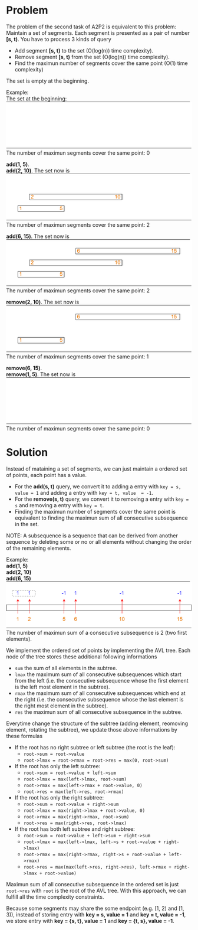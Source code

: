 # Problem
The problem of the second task of A2P2 is equivalent to this problem:  
Maintain a set of segments. Each segment is presented as a pair of number **[s, t)**. You have to process 3 kinds of query
- Add segment **[s, t)** to the set (O(log(n)) time complexity).
- Remove segment **[s, t)** from the set (O(log(n)) time complexity).
- Find the maximun number of segments cover the same point (O(1) time complexity)

The set is empty at the beginning.
  
Example:  
The set at the beginning:  
![alt text](./seg1.png)  
The number of maximun segments cover the same point: 0

**add(1, 5)**.  
**add(2, 10)**. The set now is  
![alt text](./seg2.png)  
The number of maximun segments cover the same point: 2

**add(6, 15)**. The set now is  
![alt text](./seg3.png)  
The number of maximun segments cover the same point: 2

**remove(2, 10)**. The set now is  
![alt text](./seg4.png)  
The number of maximun segments cover the same point: 1

**remove(6, 15)**.  
**remove(1, 5)**. The set now is  
![alt text](./seg1.png)  
The number of maximun segments cover the same point: 0


# Solution
Instead of mataining a set of segments, we can just maintain a ordered set of points, each point has a value.   
- For the **add(s, t)** query, we convert it to adding a entry with ```key = s, value = 1``` and adding a entry with ```key = t, value  = -1```.
- For the **remove(s, t)** query, we convert it to removing a entry with ```key = s``` and removing a entry with ```key = t```.
- Finding the maximun number of segments cover the same point is equivalent to finding the maximun sum of all consecutive subsequence in the set.

NOTE: A subsequence is a sequence that can be derived from another sequence by deleting some or no or all elements without changing the order of the remaining elements.

Example:  
**add(1, 5)**  
**add(2, 10)**  
**add(6, 15)**  
![alt text](./seg5.png)  
The number of maximun sum of a consecutive subsequence is 2 (two first elements).

We implement the ordered set of points by implementing the AVL tree. Each node of the tree stores these additional following informations
- ```sum``` the sum of all elements in the subtree.
- ```lmax``` the maximum sum of all consecutive subsequences which start from the left (i.e. the consecutive subsequence whose the first element is the left most element in the subtree).
- ```rmax``` the maximum sum of all consecutive subsequences which end at the right (i.e. the consecutive subsequence whose the last element is the right most element in the subtree).
- ```res``` the maximun sum of all consecutive subsequence in the subtree.

Everytime change the structure of the subtree (adding element, reomoving element, rotating the subtree), we update those above informations by these formulas
- If the root has no right subtree or left subtree (the root is the leaf):
    - ```root->sum = root->value```
    - ```root->lmax = root->rmax = root->res = max(0, root->sum)```  
- If the root has only the left subtree:
    - ```root->sum = root->value + left->sum```
    - ```root->lmax = max(left->lmax, root->sum)```
    - ```root->rmax = max(left->rmax + root->value, 0)```
    - ```root->res = max(left->res, root->rmax)```  
- If the root has only the right subtree:
    - ```root->sum = root->value + right->sum```
    - ```root->lmax = max(right->lmax + root->value, 0)```
    - ```root->rmax = max(right->rmax, root->sum)```
    - ```root->res = max(right->res, root->lmax)```  
- If the root has both left subtree and right subtree:
    - ```root->sum = root->value + left->sum + right->sum```
    - ```root->lmax = max(left->lmax, left->s + root->value + right->lmax)```
    - ```root->rmax = max(right->rmax, right->s + root->value + left->rmax)```
    - ```root->res = max(max(left->res, right->res), left->rmax + right->lmax + root->value)```  

Maximun sum of all consecutive subsequence in the ordered set is just ```root->res``` with ```root``` is the root of the AVL tree. With this approach, we can fulfill all the time complexity constraints.

Because some segments may share the some endpoint (e.g. [1, 2) and [1, 3)), instead of storing entry with **key = s, value = 1** and **key = t, value = -1**, we store entry with **key = {s, t}, value = 1** and **key = {t, s}, value = -1**.